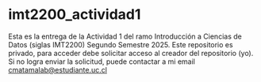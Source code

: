 # imt2200_actividad1
Esta es la entrega de la Actividad 1 del ramo Introducción a Ciencias de Datos (siglas IMT2200) Segundo Semestre 2025.
Este repositorio es privado, para acceder debe solicitar acceso al creador del repositorio (yo). Si no logra enviar la solicitud, puede contactar a mi email cmatamalab@estudiante.uc.cl